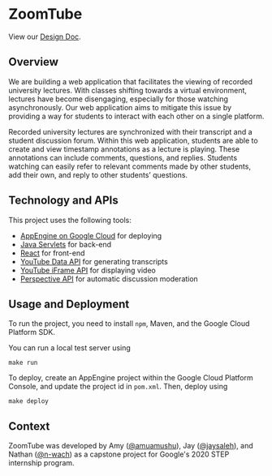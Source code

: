 # ZoomTube

View our [Design Doc](https://docs.google.com/document/d/12t7FDPDpTpHzrQBJ3T8qdmGKGrPi3lr2-UPmoc2ISHI/edit?usp=sharing).

## Overview

We are building a web application that facilitates the viewing of recorded
university lectures. With classes shifting towards a virtual environment,
lectures have become disengaging, especially for those watching asynchronously.
Our web application aims to mitigate this issue by providing a way for students
to interact with each other on a single platform.

Recorded university lectures are synchronized with their transcript and a
student discussion forum. Within this web application, students are able to
create and view timestamp annotations as a lecture is playing. These
annotations can include comments, questions, and replies. Students watching can
easily refer to relevant comments made by other students, add their own, and
reply to other students’ questions.

## Technology and APIs

This project uses the following tools:

- [AppEngine on Google Cloud](https://cloud.google.com/appengine) for deploying
- [Java Servlets](https://docs.oracle.com/javaee/5/tutorial/doc/bnafe.html) for back-end
- [React](https://reactjs.org/) for front-end
- [YouTube Data API](https://developers.google.com/youtube/v3) for generating transcripts
- [YouTube iFrame API](https://developers.google.com/youtube/iframe_api_reference) for displaying video
- [Perspective API](https://www.perspectiveapi.com/) for automatic discussion moderation

## Usage and Deployment

To run the project, you need to install `npm`, Maven, and the Google Cloud
Platform SDK.

You can run a local test server using

```
make run
```

To deploy, create an AppEngine project within the Google Cloud Platform
Console, and update the project id in `pom.xml`. Then, deploy using

```
make deploy
```

## Context

ZoomTube was developed by
Amy ([@amuamushu](https://github.com/amuamushu)),
Jay ([@jaysaleh](https://github.com/jaysaleh)), and
Nathan ([@n-wach](https://github.com/n-wach)) as a capstone project for Google's
2020 STEP internship program.
